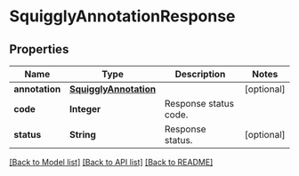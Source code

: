 
# SquigglyAnnotationResponse


## Properties
Name | Type | Description | Notes
------------ | ------------- | ------------- | -------------
**annotation** | [**SquigglyAnnotation**](SquigglyAnnotation.md) |  | [optional]
**code** | **Integer** | Response status code. | 
**status** | **String** | Response status. | [optional]


[[Back to Model list]](../README.md#documentation-for-models) [[Back to API list]](../README.md#documentation-for-api-endpoints) [[Back to README]](../README.md)



